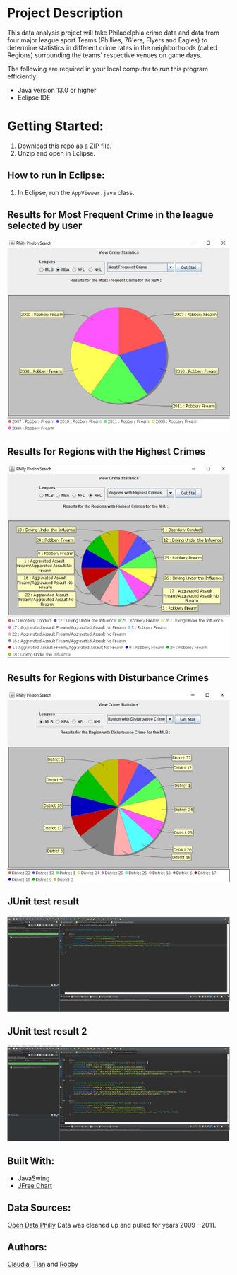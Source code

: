 # Project Description
This data analysis project will take Philadelphia crime data and data from four major league sport Teams (Phillies, 76'ers, Flyers and Eagles) to determine statistics in different crime rates in the neighborhoods (called Regions) surrounding the teams' respective venues on game days.

The following are required in your local computer to run this program efficiently: 
* Java version 13.0 or higher
* Eclipse IDE

# Getting Started:
1. Download this repo as a ZIP file.
2. Unzip and open in Eclipse. 

## How to run in Eclipse: 
1. In Eclipse, run the `AppViewer.java` class. 

## Results for Most Frequent Crime in the league selected by user
![Image1](https://github.com/UPenn-CIT599/final-project-team-14-philly-phelons/blob/master/Test_Run_Result_1.JPG)


## Results for Regions with the Highest Crimes
![Image2](https://github.com/UPenn-CIT599/final-project-team-14-philly-phelons/blob/master/Test_Run_Result_2.JPG)

## Results for Regions with Disturbance Crimes
![Image3](https://github.com/UPenn-CIT599/final-project-team-14-philly-phelons/blob/master/Test_Run_Result_3.JPG)

## JUnit test result
![Image4](https://github.com/UPenn-CIT599/final-project-team-14-philly-phelons/blob/master/JUnit%20test%20new.JPG)

## JUnit test result 2
![Image5](https://github.com/UPenn-CIT599/final-project-team-14-philly-phelons/blob/master/JUnit%20Test%202%20new.JPG)

## Built With:
* JavaSwing
* [JFree Chart](http://www.jfree.org/jfreechart/)

## Data Sources:
[Open Data Philly](https://www.opendataphilly.org/) Data was cleaned up and pulled for years 2009 - 2011.

## Authors:
[Claudia](https://github.com/QueenClau), [Tian](https://github.com/txue2020) and [Robby](https://github.com/P0bbn)
